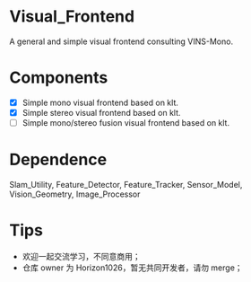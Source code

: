 # Visual_Frontend
A general and simple visual frontend consulting VINS-Mono.

# Components
- [x] Simple mono visual frontend based on klt.
- [x] Simple stereo visual frontend based on klt.
- [ ] Simple mono/stereo fusion visual frontend based on klt.

# Dependence
Slam_Utility, Feature_Detector, Feature_Tracker, Sensor_Model, Vision_Geometry, Image_Processor

# Tips
- 欢迎一起交流学习，不同意商用；
- 仓库 owner 为 Horizon1026，暂无共同开发者，请勿 merge；
